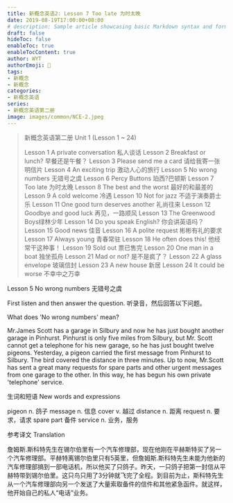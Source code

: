 ```yaml
---
title: 新概念英语2: Lesson 7 Too late 为时太晚
date: 2019-08-19T17:00:00+08:00
# description: Sample article showcasing basic Markdown syntax and formatting for HTML elements.
draft: false
hideToc: false
enableToc: true
enableTocContent: true
author: WYT
authorEmoji: 🧑
tags:
- 新概念
- 新概念
categories:
- 新概念英语
series:
- 新概念英语第二册
image: images/common/NCE-2.jpeg
---
```


> 新概念英语第二册 Unit 1 (Lesson 1 ~ 24)
> 
> Lesson 1 A private conversation 私人谈话
> Lesson 2 Breakfast or lunch? 早餐还是午餐？
> Lesson 3 Please send me a card 请给我寄一张明信片
> Lesson 4 An exciting trip 激动人心的旅行
> Lesson 5 No wrong numbers 无错号之虞
> Lesson 6 Percy Buttons 珀西?巴顿斯
> Lesson 7 Too late 为时太晚
> Lesson 8 The best and the worst 最好的和最差的
> Lesson 9 A cold welcome 冷遇
> Lesson 10 Not for jazz 不适于演奏爵士乐
> Lesson 11 One good turn deserves another 礼尚往来
> Lesson 12 Goodbye and good luck 再见，一路顺风
> Lesson 13 The Greenwood Boys绿林少年
> Lesson 14 Do you speak English? 你会讲英语吗？
> Lesson 15 Good news 佳音
> Lesson 16 A polite request 彬彬有礼的要求
> Lesson 17 Always young 青春常驻
> Lesson 18 He often does this! 他经常干这种事！
> Lesson 19 Sold out 票已售完
> Lesson 20 One man in a boat 独坐孤舟
> Lesson 21 Mad or not? 是不是疯了？
> Lesson 22 A glass envelope 玻璃信封
> Lesson 23 A new house 新居
> Lesson 24 It could be worse 不幸中之万幸

Lesson 5
No wrong numbers 
无错号之虞

First listen and then answer the question.
听录音，然后回答以下问题。

What does 'No wrong numbers' mean?

Mr.James Scott has a garage in Silbury and now he has just bought another garage in Pinhurst. Pinhurst is only five miles from Silbury, but Mr. Scott cannot get a telephone for his new garage, so he has just bought twelve pigeons. Yesterday, a pigeon carried the first message from Pinhurst to Silbury. The bird covered the distance in three minutes. Up to now, Mr.Scott has sent a great many requests for spare parts and other urgent messages from one garage to the other. In this way, he has begun his own private 'telephone' service.

生词和短语 New words and expressions 

pigeon  n. 鸽子
message  n. 信息
cover  v. 越过
distance  n. 距离
request  n. 要求，请求
spare part  备件
service  n. 业务，服务

参考译文 Translation

詹姆斯.斯科特先生在锡尔伯里有一个汽车修理部，现在他刚在平赫斯特买了另一个汽车修理部。平赫特离锡尔伯里只有5英里，但詹姆斯.斯科特先生未能为他新的汽车修理部搞到一部电话机，所以他买了只鸽子。昨天，一只鸽子把第一封信从平赫特带到锡尔伯里。这只鸟只用了3分钟就飞完了全程。到目前为止，斯科特先生从一个汽车修理部向另一个发送了大量索取备件的信件和其他紧急函件。就这样，他开始自己的私人“电话”业务。


